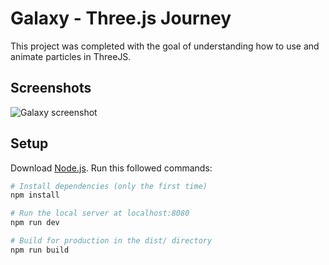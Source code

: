 # Galaxy - Three.js Journey
This project was completed with the goal of understanding how to use and animate particles in ThreeJS.

## Screenshots
![Galaxy screenshot](https://github.com/tungtung233/ThreeJS-Galaxy/blob/main/docs/galaxy-generator.gif?raw=true)

## Setup
Download [Node.js](https://nodejs.org/en/download/).
Run this followed commands:

``` bash
# Install dependencies (only the first time)
npm install

# Run the local server at localhost:8080
npm run dev

# Build for production in the dist/ directory
npm run build
```
